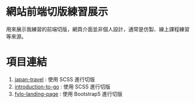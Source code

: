 # 網站前端切版練習展示

用來展示我練習的前端切版，網頁介面並非個人設計，通常是仿製、線上課程練習等來源。


# 項目連結 

1. [japan-travel](https://xujiawei0812.github.io/css-practise/japan-travel/) : 使用 SCSS 進行切版
2. [introduction-to-go](https://xujiawei0812.github.io/css-practise/introduction-to-go/) : 使用 SCSS 進行切版
3. [fylo-landing-page](https://xujiawei0812.github.io/css-practise/fylo-landing-page/) : 使用 Bootstrap5 進行切版
